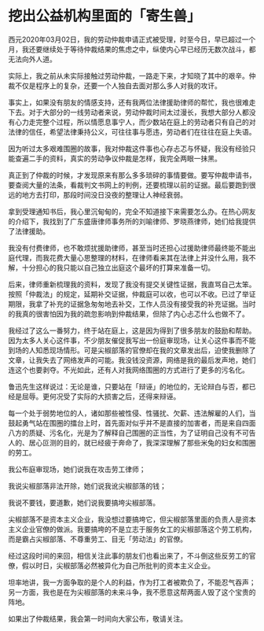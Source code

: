 # 挖出公益机构里面的「寄生兽」


西元2020年03月02日，我的劳动仲裁申请正式被受理，时至今日，早已超过一个月，我还要继续处于等待仲裁结果的焦虑之中，纵使内心早已经历无数次战斗，都无法向外人道。

实际上，我之前从未实际接触过劳动仲裁，一路走下来，才知晓了其中的艰辛。仲裁不仅是程序上的复杂，还要一个人独自去面对那么多人对我的攻讦。

事实上，如果没有朋友的情感支持，还有我两位法律援助律师的帮忙，我也很难走下去。对于大部分的一线劳动者来说，劳动仲裁时间太过漫长，我想大部分人都没有心力走完整个过程，所以情愿息事宁人，而少数站在庭上的劳动者只有自己的对法律的信任，希望法律秉持公义，可往往事与愿违，劳动者们在往往在庭上失语。

因为听过太多艰难围圈的故事，我对仲裁这件事也心存忐忑与怀疑，我没有经验只能查遍二手的资料，真实的劳动争议仲裁是怎样，我完全两眼一抹黑。

真正到了仲裁的时候，才发现原来有那么多多琐碎的事情要做。要写仲裁申请书，要查阅大量的法条，看裁判文书网上的判例，还要梳理以前的证据。最后要跑到很远的地方去打印，那段时间没日没夜的整理让人神经衰弱。

拿到受理通知书后，我心里沉甸甸的，完全不知道接下来需要怎么办。在热心网友的介绍下，我找到了广东盛唐律师事务所的刘喻律师、罗晓燕律师，她们给我提供了法律援助。

我没有付费律师，也不敢烦扰援助律师，甚至当时还担心过援助律师最终能不能出庭代理，而我花费大量心思整理的材料，在律师看来其在法律上并没什么用，我不解，十分担心的我只能以自己独立出庭这个最坏的打算来准备一切。

后来，律师重新梳理我的资料，发现了我没有提交关键性证据，我直骂自己太笨。按照「仲裁法」的规定，延期补交证据，仲裁庭可以收，也可以不收。已过了举证期限，我拿了补充的证据急匆匆地去补交，工作人员没有接受我的补充证据。当时的我真的很害怕因为我的疏忽影响到仲裁结果，但除了内心忐忑什么也做不了。

我经过了这么一番努力，终于站在庭上，这是因为得到了很多朋友的鼓励和帮助。因为太多人关心这件事，不少朋友催促我写出一份庭审现场，让关心这件事而不能到场的人知悉现场情形。可是尖椒部落的官僚却在我的文章发出后，迫使我删除了文章，让我失去了网络发声的可能。我没钱没资源，网络是我的最后发声地，她们连这个也要剥夺。不光如此，还有人对我网络围圈的方式进行了更多的污名化。

鲁迅先生这样说过：无论是谁，只要站在「辩诬」的地位的，无论辩白与否，都已经是屈辱。更何况受了实际的大损害之后，还得来辩诬。

每一个处于弱势地位的人，诸如那些被性侵、性骚扰、欠薪、违法解雇的人们，当鼓起勇气站在围圈的擂台上时，首先面对似乎并不是直接的加害者，而是来自四面八方的质疑、污名化，光是为了解释自己围圈的正当性，为了证明自己没有不可告人的、居心叵测的目的，就已经疲于奔命了，我深深理解了那些米兔的妇女和围圈的劳工。

我公布庭审现场，她们说我在攻击劳工律师；

我说尖椒部落非法开除，她们说我讹尖椒部落的钱；

我说不要钱，要道歉，她们说我要搞垮尖椒部落。

尖椒部落不是资本主义企业，我没想过要搞垮它，但尖椒部落里面的负责人是资本主义企业官僚的做派。我要搞垮的不是立志于服务女工的尖椒部落这个劳工机构，而是霸占尖椒部落、不尊重劳工、目无「劳动法」的官僚。

经过这段时间的来回，相信关注此事的朋友们也看出来了，不斗倒这些反劳工的官僚，假以时日，尖椒部落必然被异化为自己所批判的资本主义企业。

坦率地讲，我一方面争取的是个人的利益，作为打工者被欺负了，不能忍气吞声；另一方面，我也是在为尖椒部落的未来斗争，我不愿意这帮两面人毁了这个宝贵的阵地。

如果出了仲裁结果，我会第一时间向大家公布，敬请关注。
